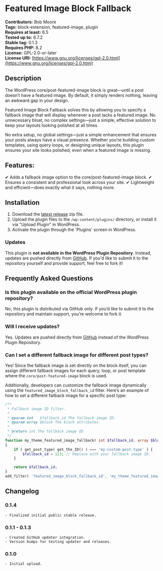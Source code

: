 # Featured Image Block Fallback

**Contributors:** Bob Moore  
**Tags:** block-extension, featured-image, plugin  
**Requires at least:** 6.5  
**Tested up to:** 6.7.2  
**Stable tag:** 0.1.3  
**Requires PHP:** 8.2  
**License:** GPL-2.0-or-later  
**License URI:** [https://www.gnu.org/licenses/gpl-2.0.html](https://www.gnu.org/licenses/gpl-2.0.html)  

## Description  

The WordPress core/post-featured-image block is great—until a post doesn’t have a featured image. By default, it simply renders nothing, leaving an awkward gap in your design.

Featured Image Block Fallback solves this by allowing you to specify a fallback image that will display whenever a post lacks a featured image. No unnecessary bloat, no complex settings—just a simple, effective solution to keep your layouts looking polished at all times.

No extra setup, no global settings—just a simple enhancement that ensures your posts always have a visual presence. Whether you’re building custom templates, using query loops, or designing unique layouts, this plugin ensures your site looks polished, even when a featured image is missing.

## Features:

✔ Adds a fallback image option to the core/post-featured-image block.
✔ Ensures a consistent and professional look across your site.
✔ Lightweight and efficient—does exactly what it says, nothing more.

## Installation  

1. Download the [latest release](https://github.com/bob-moore/Featured-Image-Block-Fallback/releases) zip file.  
2. Upload the plugin files to the `/wp-content/plugins/` directory, or install it via "Upload Plugin" in WordPress.  
3. Activate the plugin through the 'Plugins' screen in WordPress.  

### Updates  
This plugin is **not available in the WordPress Plugin Repository**. Instead, updates are pushed directly from [GitHub](https://github.com/bob-moore/Featured-Image-Block-Fallback). If you'd like to submit it to the repository yourself and provide support, feel free to fork it!  

## Frequently Asked Questions  

### **Is this plugin available on the official WordPress plugin repository?**  
No, this plugin is distributed via GitHub only. If you’d like to submit it to the repository and maintain support, you’re welcome to fork it.  

### **Will I receive updates?**  
Yes. Updates are pushed directly from [GitHub](https://github.com/bob-moore/Featured-Image-Block-Fallback) instead of the WordPress Plugin Repository.  

### **Can I set a different fallback image for different post types?**  
Yes! Since the fallback image is set directly on the block itself, you can assign different fallback images for each query, loop, or post template where the `core/post-featured-image` block is used.  

Additionally, developers can customize the fallback image dynamically using the `featured_image_block_fallback_id` filter. Here’s an example of how to set a different fallback image for a specific post type:  

```php
/**
 * Fallback image ID filter.
 *
 * @param int   $fallback_id The fallback image ID.
 * @param array $block The block attributes.
 *
 * @return int The fallback image ID.
 */
function my_theme_featured_image_fallback( int $fallback_id, array $block ): int
{
    if ( get_post_type( get_the_ID() ) === 'my-custom-post-type' ) {
        $fallback_id = 123; // Replace with your fallback image ID.
    }

    return $fallback_id;
}
add_filter( 'featured_image_block_fallback_id', 'my_theme_featured_image_fallback', 10, 2 );
```

## Changelog

### 0.1.4
	- Finalized initial public stable release.

### 0.1.1 - 0.1.3
	- Created GitHub updater integration.
	- Version bumps for testing updater and releases.

### 0.1.0
	- Initial upload.